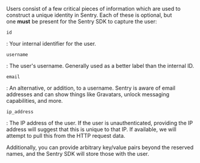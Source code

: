 Users consist of a few critical pieces of information which are used to
construct a unique identity in Sentry. Each of these is optional, but
one **must** be present for the Sentry SDK to capture the user:

`id`

: Your internal identifier for the user.

`username`

: The user's username. Generally used as a better label than the internal ID.

`email`

: An alternative, or addition, to a username. Sentry is aware of email addresses
  and can show things like Gravatars, unlock messaging capabilities, and more.

`ip_address`

: The IP address of the user. If the user is unauthenticated, providing the IP
  address will suggest that this is unique to that IP. If available, we will
  attempt to pull this from the HTTP request data.

Additionally, you can provide arbitrary key/value pairs beyond the reserved
names, and the Sentry SDK will store those with the user.
